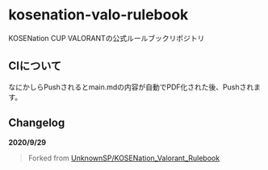 # kosenation-valo-rulebook
KOSENation CUP VALORANTの公式ルールブックリポジトリ

## CIについて
なにかしらPushされるとmain.mdの内容が自動でPDF化された後、Pushされます。

## Changelog
**2020/9/29**
>Forked from [UnknownSP/KOSENation_Valorant_Rulebook
](https://github.com/UnknownSP/KOSENation_Valorant_Rulebook)
